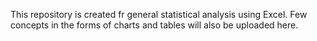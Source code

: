 This repository is created fr general statistical analysis using Excel. 
Few concepts in the forms of charts and tables will also be uploaded here.